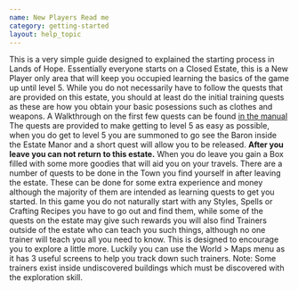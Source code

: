 ```yaml
---
name: New Players Read me
category: getting-started
layout: help_topic
---
```

This is a very simple guide designed to explained the starting process in Lands of Hope. Essentially everyone starts on a Closed Estate, this is a New Player only area that will keep you occupied learning the basics of the game up until level 5. While you do not necessarily have to follow the quests that are provided on this estate, you should at least do the initial training quests as these are how you obtain your basic posessions such as clothes and weapons. A Walkthrough on the first few quests can be found [in the manual](/start) The quests are provided to make getting to level 5 as easy as possible, when you do get to level 5 you are summoned to go see the Baron inside the Estate Manor and a short quest will allow you to be released. **After you leave you can not return to this estate.** When you do leave you gain a Box filled with some more goodies that will aid you on your travels. There are a number of quests to be done in the Town you find yourself in after leaving the estate. These can be done for some extra experience and money although the majority of them are intended as learning quests to get you started. In this game you do not naturally start with any Styles, Spells or Crafting Recipes you have to go out and find them, while some of the quests on the estate may give such rewards you will also find Trainers outside of the estate who can teach you such things, although no one trainer will teach you all you need to know. This is designed to encourage you to explore a little more. Luckily you can use the World > Maps menu as it has 3 useful screens to help you track down such trainers. Note: Some trainers exist inside undiscovered buildings which must be discovered with the exploration skill.